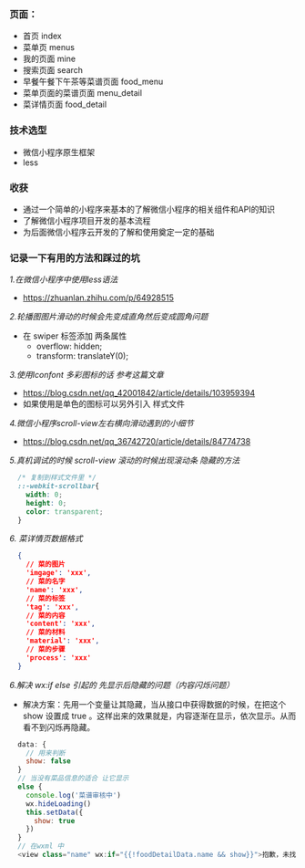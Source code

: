 ### 页面：

+ 首页        index
+ 菜单页      menus
+ 我的页面   mine
+ 搜索页面   search
+ 早餐午餐下午茶等菜谱页面  food_menu 
+ 菜单页面的菜谱页面 menu_detail 
+ 菜详情页面   food_detail

### 技术选型

+ 微信小程序原生框架
+ less

### 收获
  + 通过一个简单的小程序来基本的了解微信小程序的相关组件和API的知识
  + 了解微信小程序项目开发的基本流程
  + 为后面微信小程序云开发的了解和使用奠定一定的基础


### 记录一下有用的方法和踩过的坑
*1.在微信小程序中使用less语法*
+ https://zhuanlan.zhihu.com/p/64928515

*2.轮播图图片滑动的时候会先变成直角然后变成圆角问题*
+ 在 swiper 标签添加 两条属性
  + overflow: hidden;
  + transform: translateY(0);

*3.使用Iconfont 多彩图标的话 参考这篇文章*
+ https://blog.csdn.net/qq_42001842/article/details/103959394
+ 如果使用是单色的图标可以另外引入 样式文件

*4.微信小程序scroll-view左右横向滑动遇到的小细节*
+ https://blog.csdn.net/qq_36742720/article/details/84774738

*5.真机调试的时候 scroll-view 滚动的时候出现滚动条 隐藏的方法*
```css
  /* 复制到样式文件里 */
  ::-webkit-scrollbar{
    width: 0;
    height: 0;
    color: transparent;
  }
```

*6. 菜详情页数据格式*
```json
  {
    // 菜的图片
    'imgage': 'xxx',
    // 菜的名字
    'name': 'xxx',
    // 菜的标签
    'tag': 'xxx',
    // 菜的内容
    'content': 'xxx',
    // 菜的材料
    'material': 'xxx',
    // 菜的步骤
    'process': 'xxx'  
  }
```

*6.解决 wx:if else 引起的 先显示后隐藏的问题（内容闪烁问题）*
 + 解决方案：先用一个变量让其隐藏，当从接口中获得数据的时候，在把这个 show 设置成 true 。这样出来的效果就是，内容逐渐在显示，依次显示。从而看不到闪烁再隐藏。
```js
  data: {
    // 用来判断
    show: false
  }
  // 当没有菜品信息的适合 让它显示
  else {
    console.log('菜谱审核中')
    wx.hideLoading()
    this.setData({
      show: true
    })
  }
  // 在wxml 中
  <view class="name" wx:if="{{!foodDetailData.name && show}}">抱歉，未找到相关菜品的信息</view>
```
  